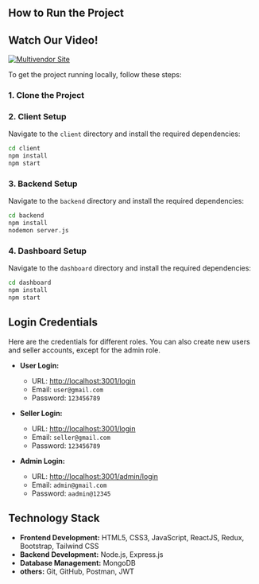 ## How to Run the Project

## Watch Our Video!

[![Multivendor Site](https://img.youtube.com/vi/0.jpg)](https://www.youtube.com/watch?v=i8F0o6g3LCU&t)

To get the project running locally, follow these steps:

### 1. Clone the Project 





### 2. Client Setup

Navigate to the `client` directory and install the required dependencies:
```bash
cd client
npm install
npm start
```

### 3. Backend Setup

Navigate to the `backend` directory and install the required dependencies:
```bash
cd backend
npm install
nodemon server.js
```

### 4. Dashboard Setup

Navigate to the `dashboard` directory and install the required dependencies:
```bash
cd dashboard
npm install
npm start
```

## Login Credentials

Here are the credentials for different roles. You can also create new users and seller accounts, except for the admin role.

- **User Login:**
  - URL: [http://localhost:3001/login](http://localhost:3001/login)
  - Email: `user@gmail.com`
  - Password: `123456789`

- **Seller Login:**
  - URL: [http://localhost:3001/login](http://localhost:3001/login)
  - Email: `seller@gmail.com`
  - Password: `123456789`

- **Admin Login:**
  - URL: [http://localhost:3001/admin/login](http://localhost:3001/admin/login)
  - Email: `admin@gmail.com`
  - Password: `aadmin@12345`

## Technology Stack

- **Frontend Development:** HTML5, CSS3, JavaScript, ReactJS, Redux, Bootstrap, Tailwind CSS
- **Backend Development:** Node.js, Express.js
- **Database Management:** MongoDB
- **others:** Git, GitHub, Postman, JWT
